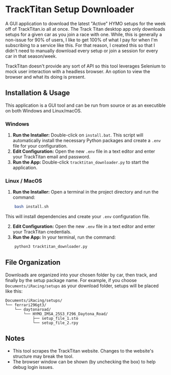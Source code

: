 # TrackTitan Setup Downloader

A GUI application to download the latest "Active" HYMO setups for the week off of TrackTitan.io all at once. The Track Titan desktop app only downloads setups for a given car as you join a race with one. While, this is generally a non-issue for 90% of users, I like to get 100% of what I pay for when I'm subscribing to a service like this. For that reason, I created this so that I didn't need to manually download every setup or join a session for every car in that season/week.

TrackTitan doesn't provide any sort of API so this tool leverages Selenium to mock user interaction with a headless browser. An option to view the browser and what its doing is present.

## Installation & Usage

This application is a GUI tool and can be run from source or as an executible on both Windows and Linux/macOS.

### Windows

1.  **Run the Installer:** Double-click on `install.bat`. This script will automatically install the necessary Python packages and create a `.env` file for your configuration.
2.  **Edit Configuration:** Open the new `.env` file in a text editor and enter your TrackTitan email and password.
3.  **Run the App:** Double-click `tracktitan_downloader.py` to start the application.

### Linux / MacOS

1.  **Run the Installer:** Open a terminal in the project directory and run the command:
```bash
    bash install.sh
```
This will install dependencies and create your `.env` configuration file.

2.  **Edit Configuration:** Open the new `.env` file in a text editor and enter your TrackTitan credentials.
3.  **Run the App:** In your terminal, run the command:
```bash
    python3 tracktitan_downloader.py
```

## File Organization

Downloads are organized into your chosen folder by car, then track, and finally by the setup package name. For example, if you choose `Documents/iRacing/setups` as your download folder, setups will be placed like this:
```
Documents/iRacing/setups/
└── ferrari296gt3/
    └── daytonaroad/
        └── HYMO_IMSA_25S3_F296_Daytona_Road/
            ├── setup_file_1.sto
            └── setup_file_2.rpy
```

## Notes

- This tool scrapes the TrackTitan website. Changes to the website's structure may break the tool.
- The browser window can be shown (by unchecking the box) to help debug login issues.